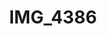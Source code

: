 ---
pid: '143'
layout: photos
title: IMG_4386
filename: IMG_4386.jpg
caption: chromeware and woodcock
permalink: "/photos/143.html"
---
